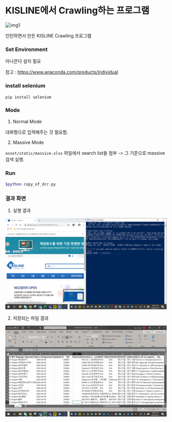 

# KISLINE에서 Crawling하는 프로그램

![img1](https://lh3.googleusercontent.com/proxy/m2vHdzYssk9LYMQ4NOS2WtX0Ay_EdDGPf48e2jSXW2Jmc6O_VvR8213Gz_Gp4AxVscQeKUxE-SOPJ6ZPhsLSkkNhJJ7orllrFV6K2SgqoctpgRKtDvFODSMBdfqo0IRVaEhB82dKyly7Dxp2VEa6I23RGkDq5otImmPPuxYSuSC2fUy8YLPnMQvrTPVyoNcJFloL-LdvIjjnWhkCp9z1H-nJW7x8HTZTNxbgfh7-wgD6wIyQI3gEWjGol4WUanSu_gkZQ9wEL2mvGnfTTA5-cUhnTc2C2wE)


인턴하면서 만든 KISLINE Crawling 프로그램



### Set Environment

아나콘다 설치 필요

참고 : <https://www.anaconda.com/products/individual>



### install selenium

```bash
pip install selenium
```


### Mode

1. Normal Mode

대화형으로 입력해주는 것 필요함. 


2. Massive Mode

`asset/static/massive.xlsx` 파일에서 search list들 첨부 -> 그 기준으로 massive 검색 실행.


### Run

```bash
$python copy_of_dcr.py
```

### 결과 화면

1. 실행 결과

![img2](static/capture.png)


2. 저장되는 파일 결과

![img2](static/capture2.png)


